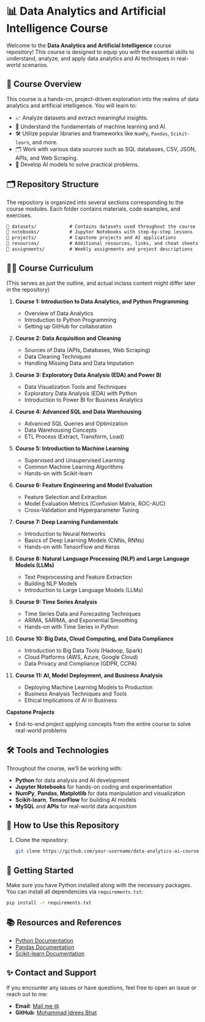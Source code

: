 # 📊 Data Analytics and Artificial Intelligence Course

Welcome to the **Data Analytics and Artificial Intelligence** course repository! This course is designed to equip you with the essential skills to understand, analyze, and apply data analytics and AI techniques in real-world scenarios.

## 🌟 Course Overview

This course is a hands-on, project-driven exploration into the realms of data analytics and artificial intelligence. You will learn to:

- 📈 Analyze datasets and extract meaningful insights.
- 🤖 Understand the fundamentals of machine learning and AI.
- 🛠️ Utilize popular libraries and frameworks like `NumPy`, `Pandas`, `Scikit-learn`, and more.
- 🗂️ Work with various data sources such as SQL databases, CSV, JSON, APIs, and Web Scraping.
- 🧠 Develop AI models to solve practical problems.
  
## 🗂️ Repository Structure

The repository is organized into several sections corresponding to the course modules. Each folder contains materials, code examples, and exercises.

```markdown
📁 datasets/            # Contains datasets used throughout the course
📁 notebooks/           # Jupyter Notebooks with step-by-step lessons
📁 projects/            # Capstone projects and AI applications
📁 resources/           # Additional resources, links, and cheat sheets
📁 assignments/         # Weekly assignments and project descriptions
```

## 🧑‍🏫 Course Curriculum

(This serves as just the outline, and actual inclass content might differ later in the repository)

1. **Course 1: Introduction to Data Analytics, and Python Programming**
   - Overview of Data Analytics
   - Introduction to Python Programming
   - Setting up GitHub for collaboration

2. **Course 2: Data Acquisition and Cleaning**
   - Sources of Data (APIs, Databases, Web Scraping)
   - Data Cleaning Techniques
   - Handling Missing Data and Data Imputation

3. **Course 3: Exploratory Data Analysis (EDA) and Power BI**
   - Data Visualization Tools and Techniques
   - Exploratory Data Analysis (EDA) with Python
   - Introduction to Power BI for Business Analytics

4. **Course 4: Advanced SQL and Data Warehousing**
   - Advanced SQL Queries and Optimization
   - Data Warehousing Concepts
   - ETL Process (Extract, Transform, Load)

5. **Course 5: Introduction to Machine Learning**
   - Supervised and Unsupervised Learning
   - Common Machine Learning Algorithms
   - Hands-on with Scikit-learn

6. **Course 6: Feature Engineering and Model Evaluation**
   - Feature Selection and Extraction
   - Model Evaluation Metrics (Confusion Matrix, ROC-AUC)
   - Cross-Validation and Hyperparameter Tuning

7. **Course 7: Deep Learning Fundamentals**
   - Introduction to Neural Networks
   - Basics of Deep Learning Models (CNNs, RNNs)
   - Hands-on with TensorFlow and Keras

8. **Course 8: Natural Language Processing (NLP) and Large Language Models (LLMs)**
   - Text Preprocessing and Feature Extraction
   - Building NLP Models
   - Introduction to Large Language Models (LLMs)

9. **Course 9: Time Series Analysis**
   - Time Series Data and Forecasting Techniques
   - ARIMA, SARIMA, and Exponential Smoothing
   - Hands-on with Time Series in Python

10. **Course 10: Big Data, Cloud Computing, and Data Compliance**
    - Introduction to Big Data Tools (Hadoop, Spark)
    - Cloud Platforms (AWS, Azure, Google Cloud)
    - Data Privacy and Compliance (GDPR, CCPA)

11. **Course 11: AI, Model Deployment, and Business Analysis**
    - Deploying Machine Learning Models to Production
    - Business Analysis Techniques and Tools
    - Ethical Implications of AI in Business

**Capstone Projects**
- End-to-end project applying concepts from the entire course to solve real-world problems


## 🛠️ Tools and Technologies

Throughout the course, we’ll be working with:

- **Python** for data analysis and AI development
- **Jupyter Notebooks** for hands-on coding and experimentation
- **NumPy**, **Pandas**, **Matplotlib** for data manipulation and visualization
- **Scikit-learn**, **TensorFlow** for building AI models
- **MySQL** and **APIs** for real-world data acquisition

## 📝 How to Use this Repository

1. Clone the repository:

   ```bash
   git clone https://github.com/your-username/data-analytics-ai-course.git
   ```

## 🚀 Getting Started

Make sure you have Python installed along with the necessary packages. You can install all dependencies via `requirements.txt`:

```bash
pip install -r requirements.txt
```
## 📚 Resources and References

- [Python Documentation](https://docs.python.org/3/)
- [Pandas Documentation](https://pandas.pydata.org/)
- [Scikit-learn Documentation](https://scikit-learn.org/stable/)

## ✨ Contact and Support

If you encounter any issues or have questions, feel free to open an issue or reach out to me:

- **Email**: [Mail me @ ](mailto:dev.idrees@gmail.com)
- **GitHub**: [Mohammad Idrees Bhat](https://github.com/dev.idrees)
